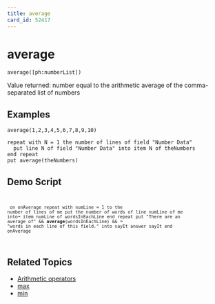 ```yaml
---
title: average
card_id: 52417
---
```


# average

<code>average([ph:numberList])</code>

Value returned:  number equal to the arithmetic average of the comma- separated list of numbers 


## Examples

```
average(1,2,3,4,5,6,7,8,9,10)

repeat with N = 1 the number of lines of field "Number Data"
  put line N of field "Number Data" into item N of theNumbers
end repeat
put average(theNumbers)
```

## Demo Script

<code><pre>
<code><pre>
on onAverage
 repeat with numLine = 1 to the number of lines of me
   put the number of words of line numLine of me into¬
   item numLine of wordsInEachLine
 end repeat
 put "There are an average of" && <b>average</b>(wordsInEachLine) && ¬
 "words in each line of this field." into sayIt
 answer sayIt
end onAverage
</pre></code>
</pre></code>

## Related Topics

* [Arithmetic operators](/HyperTalkReference/operatorsandconstants/Arithmetic-operators)
* [max](/HyperTalkReference/functions/max)
* [min](/HyperTalkReference/functions/min)
